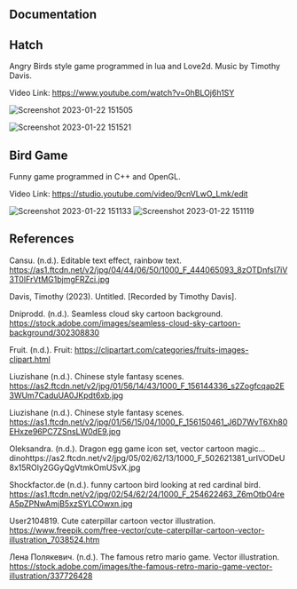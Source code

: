 ## Documentation

## Hatch
Angry Birds style game programmed in lua and Love2d.  Music by Timothy Davis. 

Video Link:
https://www.youtube.com/watch?v=0hBLOj6h1SY

![Screenshot 2023-01-22 151505](https://user-images.githubusercontent.com/110789514/213938160-891b32cf-a8fa-456a-9fa6-2d5e5a5c101f.png)

![Screenshot 2023-01-22 151521](https://user-images.githubusercontent.com/110789514/213938165-8b327e72-0e4a-4b1e-b6f4-de8590891057.png)

## Bird Game 
Funny game programmed in C++ and OpenGL.

Video Link:
https://studio.youtube.com/video/9cnVLwO_Lmk/edit

![Screenshot 2023-01-22 151133](https://user-images.githubusercontent.com/110789514/213938071-9a8f3f20-2e2a-4aed-8eaa-45efe50ed572.png)
![Screenshot 2023-01-22 151119](https://user-images.githubusercontent.com/110789514/213938074-7b9eebc6-ce38-4252-a55e-5fea7dfc8469.png)

## References
Cansu. (n.d.). Editable text effect, rainbow text. https://as1.ftcdn.net/v2/jpg/04/44/06/50/1000_F_444065093_8zOTDnfsI7iV3T0IFrVtMG1bjmgFRZci.jpg

Davis, Timothy (2023). Untitled. [Recorded by Timothy Davis].

Dniprodd. (n.d.). Seamless cloud sky cartoon  background. https://stock.adobe.com/images/seamless-cloud-sky-cartoon-background/302308830

Fruit. (n.d.). Fruit: https://clipartart.com/categories/fruits-images-clipart.html

Liuzishane (n.d.). Chinese style fantasy scenes. https://as2.ftcdn.net/v2/jpg/01/56/14/43/1000_F_156144336_s2Zogfcqap2E3WUm7CaduUA0JKpdt6xb.jpg

Liuzishane (n.d.). Chinese style fantasy scenes. https://as1.ftcdn.net/v2/jpg/01/56/15/04/1000_F_156150461_J6D7WvT6Xh80EHxze96PC7ZSnsLW0dE9.jpg

Oleksandra. (n.d.). Dragon egg game icon set, vector cartoon magic... dinohttps://as2.ftcdn.net/v2/jpg/05/02/62/13/1000_F_502621381_urIVODeU8x15ROly2GGyQgVtmkOmUSvX.jpg

Shockfactor.de (n.d.). funny cartoon bird looking at red cardinal bird. https://as1.ftcdn.net/v2/jpg/02/54/62/24/1000_F_254622463_Z6mOtbO4reA5pZPNwAmjB5xzSYLCOwxn.jpg

User2104819. Cute caterpillar cartoon vector illustration. https://www.freepik.com/free-vector/cute-caterpillar-cartoon-vector-illustration_7038524.htm

Лена Полякевич. (n.d.). The famous retro mario game. Vector illustration. https://stock.adobe.com/images/the-famous-retro-mario-game-vector-illustration/337726428
